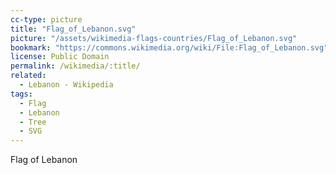 ```yaml
---
cc-type: picture
title: "Flag_of_Lebanon.svg"
picture: "/assets/wikimedia-flags-countries/Flag_of_Lebanon.svg"
bookmark: "https://commons.wikimedia.org/wiki/File:Flag_of_Lebanon.svg"
license: Public Domain
permalink: /wikimedia/:title/
related:
  - Lebanon - Wikipedia
tags:
  - Flag
  - Lebanon
  - Tree
  - SVG
---
```

Flag of Lebanon